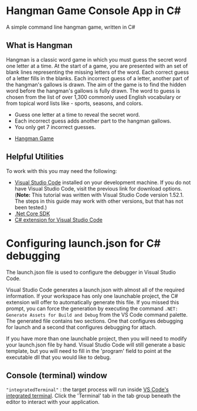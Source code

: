 # Hangman Game Console App in C#

A simple command line hangman game, written in C#

## What is Hangman

Hangman is a classic word game in which you must guess the secret word one letter at a time.  At the start of a game, you are presented with an set of blank lines representing the missing letters of the word.  Each correct guess of a letter fills in the blanks.  Each incorrect guess of a letter, another part of the hangman's gallows is drawn.  The aim of the game is to find the hidden word before the hangman's gallows is fully drawn.  The word to guess is chosen from the list of over 1,300 commonly used English vocabulary or from topical word lists like - sports, seasons, and colors.

* Guess one letter at a time to reveal the secret word.
* Each incorrect guess adds another part to the hangman gallows. 
* You only get 7 incorrect guesses.

- [Hangman Game](https://en.wikipedia.org/wiki/Hangman_(game))

## Helpful Utilities

To work with this you may need the following:

- [Visual Studio Code](https://code.visualstudio.com/) installed on your development machine. If you do not have Visual Studio Code, visit the previous link for download options. (**Note:** This tutorial was written with Visual Studio Code version 1.52.1. The steps in this guide may work with other versions, but that has not been tested.)
- [.Net Core SDK](https://dotnet.microsoft.com/en-us/download/dotnet/7.0)
- [C# extension for Visual Studio Code](https://marketplace.visualstudio.com/items?itemName=ms-vscode.csharp)


# Configuring launch.json for C# debugging
The launch.json file is used to configure the debugger in Visual Studio Code.

Visual Studio Code generates a launch.json with almost all of the required information. 
If your workspace has only one launchable project, the C# extension will offer to automatically generate this file. 
If you missed this prompt, you can force the generation by executing the command `.NET: Generate Assets for Build and Debug` from the VS Code command palette.
The generated file contains two sections. One that configures debugging for launch and a second that configures debugging for attach.

If you have more than one launchable project, then you will need to modify your launch.json file by hand. 
Visual Studio Code will still generate a basic template, but you will need to fill in the 'program' field to point at the executable dll that you would like to debug.

## Console (terminal) window
`"integratedTerminal"` : the target process will run inside [VS Code's integrated terminal](https://code.visualstudio.com/docs/editor/integrated-terminal). Click the 'Terminal' tab in the tab group beneath the editor to interact with your application.
